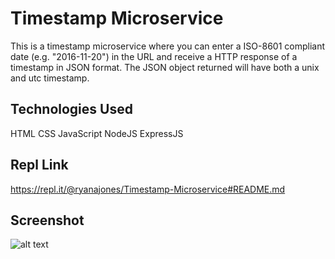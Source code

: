 # Timestamp Microservice

This is a timestamp microservice where you can enter a ISO-8601 compliant date (e.g. "2016-11-20") in the URL and receive a HTTP response of a timestamp in JSON format. The JSON object returned will have both a unix and utc timestamp.  

## Technologies Used

HTML CSS JavaScript NodeJS ExpressJS

## Repl Link

https://repl.it/@ryanajones/Timestamp-Microservice#README.md

## Screenshot

![alt text](https://i.imgur.com/f4kpcWg.png)
